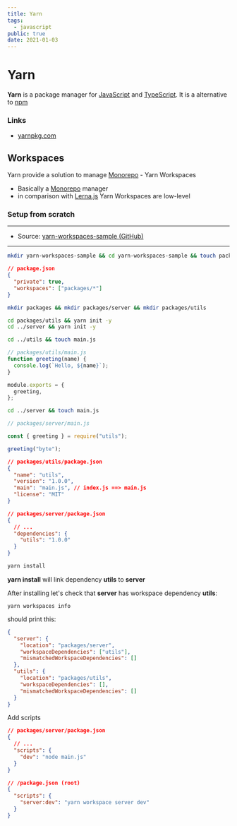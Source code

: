 ```yaml
---
title: Yarn
tags:
  - javascript
public: true
date: 2021-01-03
---
```


# Yarn

**Yarn** is a package manager for [JavaScript](JavaScript.md) and [TypeScript](TypeScript.md). It is a alternative to [npm](npm.md)

### Links

- [yarnpkg.com](https://yarnpkg.com/)

## Workspaces

Yarn provide a solution to manage [Monorepo](Monorepo.md) - Yarn Workspaces

- Basically a [Monorepo](Monorepo.md) manager
- in comparison with [Lerna.js](Lerna.js.md) Yarn Workspaces are low-level

### Setup from scratch

---

- Source: [yarn-workspaces-sample (GitHub)](https://github.com/mkvl0/yarn-workspaces-sample)

---

```bash
mkdir yarn-workspaces-sample && cd yarn-workspaces-sample && touch package.json
```

```json
// package.json
{
  "private": true,
  "workspaces": ["packages/*"]
}
```

```bash
mkdir packages && mkdir packages/server && mkdir packages/utils
```

```bash
cd packages/utils && yarn init -y
cd ../server && yarn init -y
```

```bash
cd ../utils && touch main.js
```

```js
// packages/utils/main.js
function greeting(name) {
  console.log(`Hello, ${name}`);
}

module.exports = {
  greeting,
};
```

```bash
cd ../server && touch main.js
```

```js
// packages/server/main.js

const { greeting } = require("utils");

greeting("byte");
```

```json
// packages/utils/package.json
{
  "name": "utils",
  "version": "1.0.0",
  "main": "main.js", // index.js ==> main.js
  "license": "MIT"
}
```

```json
// packages/server/package.json
{
  // ...
  "dependencies": {
    "utils": "1.0.0"
  }
}
```

```bash
yarn install
```

**yarn install** will link dependency **utils** to **server**

After installing let's check that **server** has workspace dependency **utils**:

```
yarn workspaces info
```

should print this:

```json
{
  "server": {
    "location": "packages/server",
    "workspaceDependencies": ["utils"],
    "mismatchedWorkspaceDependencies": []
  },
  "utils": {
    "location": "packages/utils",
    "workspaceDependencies": [],
    "mismatchedWorkspaceDependencies": []
  }
}
```

Add scripts

```json
// packages/server/package.json
{
  // ...
  "scripts": {
    "dev": "node main.js"
  }
}
```

```json
// /package.json (root)
{
  "scripts": {
    "server:dev": "yarn workspace server dev"
  }
}
```
